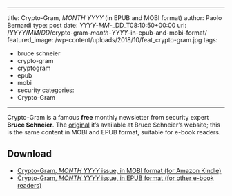  
---
title: Crypto-Gram, _MONTH_ _YYYY_ (in EPUB and MOBI format)
author: Paolo Bernardi
type: post
date: _YYYY_-_MM_-_DD_T08:10:50+00:00
url: /_YYYY_/_MM_/_DD_/crypto-gram-_month_-_YYYY_-in-epub-and-mobi-format/
featured_image: /wp-content/uploads/2018/10/feat_crypto-gram.jpg
tags:
  - bruce schneier
  - crypto-gram
  - cryptogram
  - epub
  - mobi
  - security
categories:
  - Crypto-Gram

---
Crypto-Gram is a famous **free** monthly newsletter from security expert **Bruce Schneier**. The [original](https://www.schneier.com/crypto-gram.html) it’s available at Bruce Schneier’s website; this is the same content in MOBI and EPUB format, suitable for e-book readers.

## Download

  * [Crypto-Gram, _MONTH_ _YYYY_ issue, in MOBI format (for Amazon Kindle)](/cryptogram/cryptogram-_YYYY_-_MM_.mobi)
  * [Crypto-Gram, _MONTH_ _YYYY_ issue, in EPUB format (for other e-book readers)](/cryptogram/cryptogram-_YYYY_-_MM_.epub)
